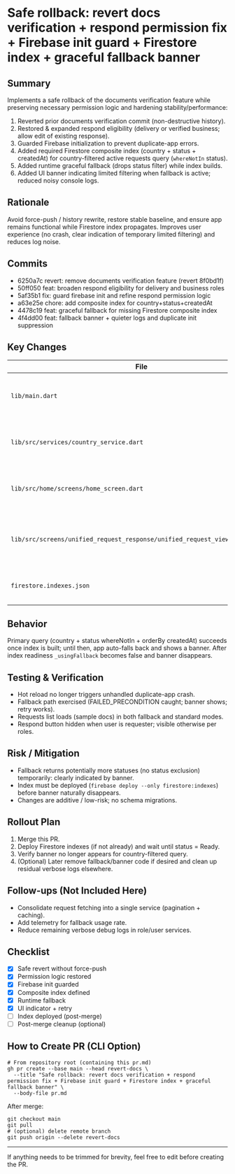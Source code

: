 # Safe rollback: revert docs verification + respond permission fix + Firebase init guard + Firestore index + graceful fallback banner

## Summary
Implements a safe rollback of the documents verification feature while preserving necessary permission logic and hardening stability/performance:
1. Reverted prior documents verification commit (non-destructive history).
2. Restored & expanded respond eligibility (delivery or verified business; allow edit of existing response).
3. Guarded Firebase initialization to prevent duplicate-app errors.
4. Added required Firestore composite index (country + status + createdAt) for country-filtered active requests query (`whereNotIn` status).
5. Added runtime graceful fallback (drops status filter) while index builds.
6. Added UI banner indicating limited filtering when fallback is active; reduced noisy console logs.

## Rationale
Avoid force-push / history rewrite, restore stable baseline, and ensure app remains functional while Firestore index propagates. Improves user experience (no crash, clear indication of temporary limited filtering) and reduces log noise.

## Commits
- 6250a7c revert: remove documents verification feature (revert 8f0bd1f)
- 50ff050 feat: broaden respond eligibility for delivery and business roles
- 5af35b1 fix: guard firebase init and refine respond permission logic
- a63e25e chore: add composite index for country+status+createdAt
- 4478c19 feat: graceful fallback for missing Firestore composite index
- 4f4dd00 feat: fallback banner + quieter logs and duplicate init suppression

## Key Changes
| File | Change |
|------|--------|
| `lib/main.dart` | Duplicate Firebase init suppression & quieter logging |
| `lib/src/services/country_service.dart` | Fallback query handling for missing index |
| `lib/src/home/screens/home_screen.dart` | Fallback detection flag, banner UI, trimmed logs |
| `lib/src/screens/unified_request_response/unified_request_view_screen.dart` | Respond permission logic refined (earlier commit) |
| `firestore.indexes.json` | Added composite index definition |

## Behavior
Primary query (country + status whereNotIn + orderBy createdAt) succeeds once index is built; until then, app auto-falls back and shows a banner. After index readiness `_usingFallback` becomes false and banner disappears.

## Testing & Verification
- Hot reload no longer triggers unhandled duplicate-app crash.
- Fallback path exercised (FAILED_PRECONDITION caught; banner shows; retry works).
- Requests list loads (sample docs) in both fallback and standard modes.
- Respond button hidden when user is requester; visible otherwise per roles.

## Risk / Mitigation
- Fallback returns potentially more statuses (no status exclusion) temporarily: clearly indicated by banner.
- Index must be deployed (`firebase deploy --only firestore:indexes`) before banner naturally disappears.
- Changes are additive / low-risk; no schema migrations.

## Rollout Plan
1. Merge this PR.
2. Deploy Firestore indexes (if not already) and wait until status = Ready.
3. Verify banner no longer appears for country-filtered query.
4. (Optional) Later remove fallback/banner code if desired and clean up residual verbose logs elsewhere.

## Follow-ups (Not Included Here)
- Consolidate request fetching into a single service (pagination + caching).
- Add telemetry for fallback usage rate.
- Reduce remaining verbose debug logs in role/user services.

## Checklist
- [x] Safe revert without force-push
- [x] Permission logic restored
- [x] Firebase init guarded
- [x] Composite index defined
- [x] Runtime fallback
- [x] UI indicator + retry
- [ ] Index deployed (post-merge)
- [ ] Post-merge cleanup (optional)

## How to Create PR (CLI Option)
```
# From repository root (containing this pr.md)
gh pr create --base main --head revert-docs \
  --title "Safe rollback: revert docs verification + respond permission fix + Firebase init guard + Firestore index + graceful fallback banner" \
  --body-file pr.md
```

After merge:
```
git checkout main
git pull
# (optional) delete remote branch
git push origin --delete revert-docs
```

---
If anything needs to be trimmed for brevity, feel free to edit before creating the PR.
